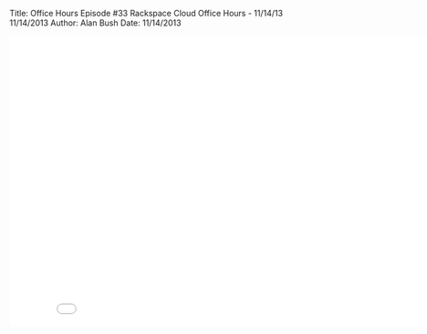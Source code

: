 Title: Office Hours Episode #33 Rackspace Cloud Office Hours - 11/14/13 11/14/2013
Author: Alan Bush
Date: 11/14/2013

<div class="video-container"><iframe width="854" height="510" src="//www.youtube.com/embed/fMOa5-82oQY" frameborder="0" allowfullscreen></iframe></div>
